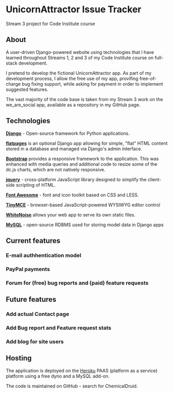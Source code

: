 # UnicornAttractor Issue Tracker

Stream 3 project for Code Institute course 

## About
A user-driven Django-powered website using technologies that I have learned throughout Streams 1, 2 and 3 of my Code Institute course on full-stack development.

I pretend to develop the fictional UnicornAttractor app. As part of my development process, I allow the free use of my app, provifing free-of-charge bug fixing support, while asking for payment in order to implement suggested features.

The vast majority of the code base is taken from my Stream 3 work on the we_are_social app, available as a repository in my GitHub page.

## Technologies
**[Django](https://www.djangoproject.com/)** - Open-source framework for Python applications.

**[flatpages](#)** is an optional Django app allowing for simple, "flat" HTML content stored in a database and managed via Django's admin interface. 

**[Bootstrap](http://getbootstrap.com/)** provides a responsive framework to the application. This was enhanced with media queries and additional code to resize some of the dc.js charts, which are not natively responsive.

**[jquery](https://jquery.com/)** - cross-platform JavaScript library designed to simplify the client-side scripting of HTML.

**[Font Awesome](http://fontawesome.com/)** - font and icon toolkit based on CSS and LESS.

**[TinyMCE](http://www.tinymce.com/)** - browser-based JavaScript-powered WYSIWYG editor control 

**[WhiteNoise](http://whitenoise.evans.io/en/stable/)** allows your web app to serve its own static files. 

**[MySQL](http://www.mysql.com/)** - open-source RDBMS used for storing model data in Django apps

## Current features

### E-mail authhentication model

### PayPal payments

### Forum for (free) bug reports and (paid) feature requests

## Future features

### Add actual Contact page

### Add Bug report and Feature request stats

### Add blog for site users

## Hosting
The application is deployed on the [Heroku](https://codeinst-issue-tracker.herokuapp.com/) PAAS (platform as a service) platform using a free dyno and a MySQL add-on.

The code is maintained on GitHub - search for ChemicalDruid.
